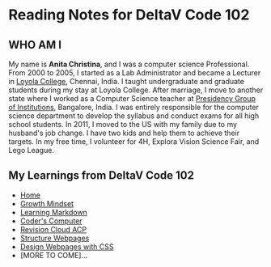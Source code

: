 # Reading Notes for DeltaV Code 102


## WHO AM I

My name is **Anita Christina**, and I was a computer science Professional. From 2000 to 2005,  I started as a Lab Administrator and became a Lecturer in [Loyola College](https://www.loyolacollege.edu/), Chennai,  India.  I taught undergraduate and graduate students during my stay at Loyola College. After marriage, I move to another state where I worked as a Computer Science teacher at [Presidency Group of Institutions](https://www.presidencyschools.org/), Bangalore, India.  I was entirely responsible for the computer science department to develop the syllabus and conduct exams for all high school students.  In 2011, I moved to the US with my family due to my husband's job change. I have two kids and help them to achieve their targets. In my free time, I  volunteer for 4H, Explora Vision Science Fair, and Lego League. 

## My Learnings from DeltaV Code 102
- [Home](README.md)
- [Growth Mindset](GROWTH_MINDSET.md)
- [Learning Markdown](LEARNING_MARKDOWN.md)
- [Coder's Computer](CODERS_COMPUTER.md)
- [Revision Cloud ACP](REVISION_CLOUD.md)
- [Structure Webpages](STRUCTURE_WEBPAGES.md)
- [Design Webpages with CSS](DESIGN_WEBPAGES_CSS.md)
- [MORE TO COME]...
